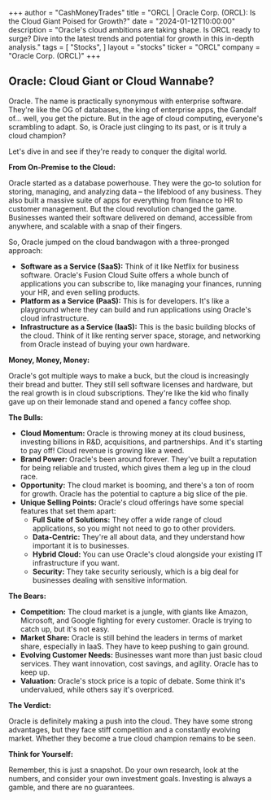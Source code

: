 +++
author = "CashMoneyTrades"
title = "ORCL |  Oracle Corp. (ORCL): Is the Cloud Giant Poised for Growth?"
date = "2024-01-12T10:00:00"
description = "Oracle's cloud ambitions are taking shape. Is ORCL ready to surge? Dive into the latest trends and potential for growth in this in-depth analysis."
tags = [
"Stocks",
]
layout = "stocks"
ticker = "ORCL"
company = "Oracle Corp. (ORCL)"
+++
        


## Oracle: Cloud Giant or Cloud Wannabe?

Oracle. The name is practically synonymous with enterprise software. They're like the OG of databases, the king of enterprise apps, the Gandalf of… well, you get the picture. But in the age of cloud computing, everyone's scrambling to adapt. So, is Oracle just clinging to its past, or is it truly a cloud champion?  

Let's dive in and see if they're ready to conquer the digital world.

**From On-Premise to the Cloud:**

Oracle started as a database powerhouse. They were the go-to solution for storing, managing, and analyzing data – the lifeblood of any business. They also built a massive suite of apps for everything from finance to HR to customer management. But the cloud revolution changed the game. Businesses wanted their software delivered on demand, accessible from anywhere, and scalable with a snap of their fingers. 

So, Oracle jumped on the cloud bandwagon with a three-pronged approach:

* **Software as a Service (SaaS):**  Think of it like Netflix for business software. Oracle's Fusion Cloud Suite offers a whole bunch of applications you can subscribe to,  like managing your finances, running your HR, and even selling products.
* **Platform as a Service (PaaS):**  This is for developers. It's like a playground where they can build and run applications using Oracle's cloud infrastructure. 
* **Infrastructure as a Service (IaaS):**  This is the basic building blocks of the cloud. Think of it like renting server space, storage, and networking from Oracle instead of buying your own hardware. 

**Money, Money, Money:**

Oracle's got multiple ways to make a buck, but the cloud is increasingly their bread and butter. They still sell software licenses and hardware, but the real growth is in cloud subscriptions. They're like the kid who finally gave up on their lemonade stand and opened a fancy coffee shop.

**The Bulls:**

* **Cloud Momentum:** Oracle is throwing money at its cloud business, investing billions in R&D, acquisitions, and partnerships.  And it's starting to pay off! Cloud revenue is growing like a weed.
* **Brand Power:** Oracle's been around forever. They've built a reputation for being reliable and trusted, which gives them a leg up in the cloud race.
* **Opportunity:**  The cloud market is booming, and there's a ton of room for growth. Oracle has the potential to capture a big slice of the pie.
* **Unique Selling Points:** Oracle's cloud offerings have some special features that set them apart:
    * **Full Suite of Solutions:** They offer a wide range of cloud applications, so you might not need to go to other providers.
    * **Data-Centric:** They're all about data, and they understand how important it is to businesses.
    * **Hybrid Cloud:**  You can use Oracle's cloud alongside your existing IT infrastructure if you want.
    * **Security:** They take security seriously, which is a big deal for businesses dealing with sensitive information.

**The Bears:**

* **Competition:** The cloud market is a jungle, with giants like Amazon, Microsoft, and Google fighting for every customer. Oracle is trying to catch up, but it's not easy.
* **Market Share:**  Oracle is still behind the leaders in terms of market share, especially in IaaS. They have to keep pushing to gain ground.
* **Evolving Customer Needs:** Businesses want more than just basic cloud services. They want innovation, cost savings, and agility. Oracle has to keep up.
* **Valuation:**  Oracle's stock price is a topic of debate. Some think it's undervalued, while others say it's overpriced.

**The Verdict:**

Oracle is definitely making a push into the cloud.  They have some strong advantages, but they face stiff competition and a constantly evolving market. Whether they become a true cloud champion remains to be seen.

**Think for Yourself:**

Remember, this is just a snapshot.  Do your own research,  look at the numbers, and consider your own investment goals.  Investing is always a gamble, and there are no guarantees. 

        